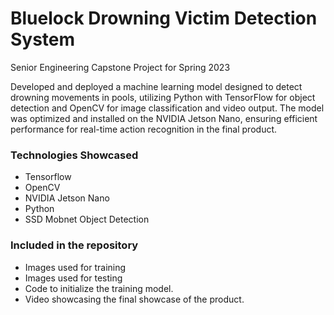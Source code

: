 # Bluelock Drowning Victim Detection System

Senior Engineering Capstone Project for Spring 2023

Developed and deployed a machine learning model designed to detect drowning movements in pools, utilizing Python with TensorFlow for object detection and OpenCV for image classification and video output. The model was optimized and installed on the NVIDIA Jetson Nano, ensuring efficient performance for real-time action recognition in the final product.

### Technologies Showcased

- Tensorflow
- OpenCV
- NVIDIA Jetson Nano
- Python
- SSD Mobnet Object Detection

### Included in the repository

- Images used for training
- Images used for testing
- Code to initialize the training model.
- Video showcasing the final showcase of the product.
